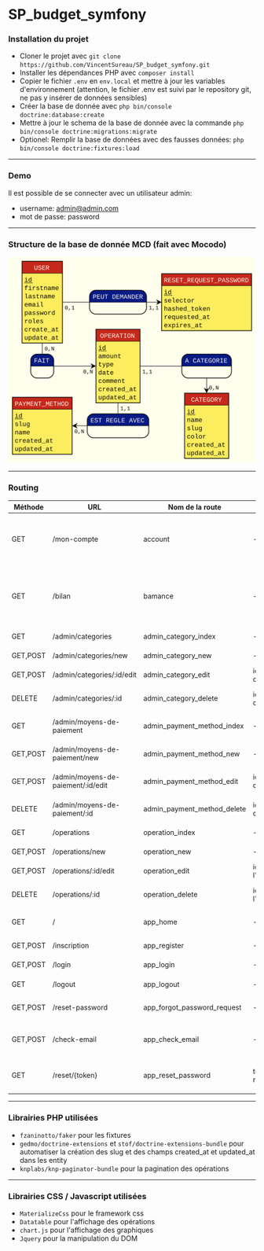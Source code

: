 # SP_budget_symfony

### Installation du projet
+ Cloner le projet avec `git clone https://github.com/VincentSureau/SP_budget_symfony.git`
+ Installer les dépendances PHP avec `composer install`
+ Copier le fichier `.env` en `env.local` et mettre à jour les variables d'environnement (attention, le fichier .env est suivi par le repository git, ne pas y insérer de données sensibles)
+ Créer la base de donnée avec `php bin/console doctrine:database:create`
+ Mettre à jour le schema de la base de donnée avec la commande `php bin/console doctrine:migrations:migrate`
+ Optionel: Remplir la base de données avec des fausses données: `php bin/console doctrine:fixtures:load`

---

### Demo
Il est possible de se connecter avec un utilisateur admin:
- username: admin@admin.com
- mot de passe: password

---

### Structure de la base de donnée MCD (fait avec Mocodo)
![MCD](doc/MCD.svg)

---

### Routing

| Méthode | URL | Nom de la route | Paramètres | Description |
| --- | --- | --- | --- | --- |
| GET | /mon-compte | account | - | Page récapitulative des dépenses par catégories |
| GET | /bilan | bamance | - | Page récapitulative des dépenses des 12 derniers mois |
| GET | /admin/categories | admin_category_index | - | Liste des catégories |
| GET,POST | /admin/categories/new | admin_category_new | - | Créer une catétorie |
| GET,POST | /admin/categories/:id/edit | admin_category_edit | id de la catégorie | Modifier une catégorie |
| DELETE | /admin/categories/:id | admin_category_delete | id de la catégorie | Supprimer une catégorie |
| GET | /admin/moyens-de-paiement | admin_payment_method_index | - | Liste des moyens de paiement |
| GET,POST | /admin/moyens-de-paiement/new | admin_payment_method_new | - | Créer un moyen de paiement |
| GET,POST | /admin/moyens-de-paiement/:id/edit | admin_payment_method_edit | id du moyen de paiement | Modifier un moyen de paiement |
| DELETE | /admin/moyens-de-paiement/:id | admin_payment_method_delete | id du moyen de paiement | Supprimer un moyen de paiement |
| GET | /operations | operation_index | - | Liste des opérations |
| GET,POST | /operations/new | operation_new | - | Créer une catétorie |
| GET,POST | /operations/:id/edit | operation_edit | id de l'opération | Modifier une opération |
| DELETE | /operations/:id | operation_delete | id de l'opération | Supprimer une opération |
| GET | / | app_home | - | Page d'accueil du site |
| GET,POST | /inscription | app_register | - | Page d'inscription |
| GET,POST | /login | app_login | - | Page de connexion |
| GET | /logout | app_logout | - | Page de déconnexion |
| GET,POST | /reset-password | app_forgot_password_request | - | Formulaire mot de passe oublié |
| GET,POST | /check-email | app_check_email | - | Page de confirmation envoie mot de passe |
| GET | /reset/{token} | app_reset_password | token de réinitialisation | Page de modification du mot de passe oublié |

---

### Librairies PHP utilisées
- `fzaninotto/faker` pour les fixtures
- `gedmo/doctrine-extensions` et `stof/doctrine-extensions-bundle` pour automatiser la création des slug et des champs created_at et updated_at dans les entity
- `knplabs/knp-paginator-bundle` pour la pagination des opérations

---

### Librairies CSS / Javascript utilisées
- `MaterializeCss` pour le framework css
- `Datatable` pour l'affichage des opérations
- `chart.js` pour l'affichage des graphiques
- `Jquery` pour la manipulation du DOM
